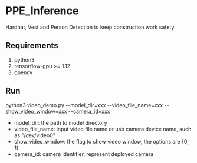 # PPE_Inference
Hardhat, Vest and Person Detection to keep construction work safety.

## Requirements
1. python3
2. tensorflow-gpu >= 1.12
3. opencv

## Run
python3 video_demo.py --model_dir=xxx  --video_file_name=xxx --show_video_window=xxx --camera_id=xxx

* model_dir: the path to model directory<br>
* video_file_name: input video file name or usb camera device name, such as "/dev/video0"<br>
* show_video_window: the flag to show video window, the options are {0, 1}
* camera_id: camera identifier, represent deployed camera

